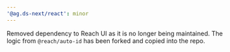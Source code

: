 ```yaml
---
'@ag.ds-next/react': minor
---
```


Removed dependency to Reach UI as it is no longer being maintained. The logic from `@reach/auto-id` has been forked and copied into the repo.